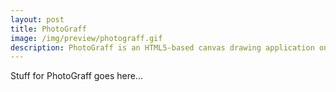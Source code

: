 ```yaml
---
layout: post
title: PhotoGraff
image: /img/preview/photograff.gif
description: PhotoGraff is an HTML5-based canvas drawing application on Facebook for graffiti'ng on friends' photos and sharing them
---
```

Stuff for PhotoGraff goes here...
